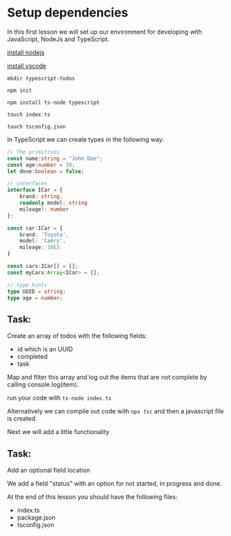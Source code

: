 # Setup dependencies

In this first lesson we will set up our environment for developing with JavaScript, NodeJs and TypeScript. 

[install nodejs](https://nodejs.org/en/)

[install vscode](https://code.visualstudio.com/)

```mkdir typescript-todos```

```npm init```

```npm install ts-node typescript```

```touch index.ts```

```touch tsconfig.json```

In TypeScript we can create types in the following way:


```typescript
// The primitives
const name:string = "John Doe";
const age:number = 30;
let done:boolean = false;

// interfaces
interface ICar = { 
    brand: string, 
    readonly model: string
    mileage?: number
};

const car:ICar = {
    brand: 'Toyota',
    model: 'Camry',
    mileage: 10E3
}

const cars:ICar[] = [];
const myCars:Array<ICar> = [];

// type hints
type UUID = string;
type age = number;

```

## Task: 

Create an array of todos with the following fields:
* id which is an UUID
* completed
* task

Map and filter this array and log out the items that are not complete by calling console.log(item). 

run your code with `ts-node index.ts`

Alternatively we can compile out code with `npx tsc` and then a javascript file is created.

Next we will add a little functionality

## Task:

Add an optional field location

We add a field "status" with an option for not started, in progress and done.

At the end of this lesson you should have the following files:
* index.ts
* package.json
* tsconfig.json
